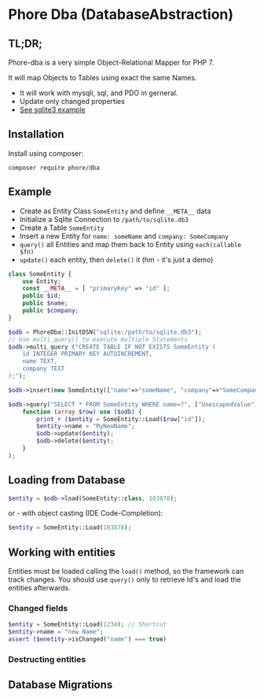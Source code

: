 # Phore Dba (DatabaseAbstraction)

## TL;DR;

Phore-dba is a very simple Object-Relational Mapper for PHP 7.

It will map Objects to Tables using exact the same Names.

- It will work with mysqli, sql, and PDO in gerneral.
- Update only changed properties
- [See sqlite3 example](examples/sqlite-create-table.php)


## Installation  

Install  using composer:

```
composer require phore/dba
```


## Example

- Create as Entity Class `SomeEntity` and define `__META__` data
- Initialize a Sqlite Connection to `/path/to/sqlite.db3`
- Create a Table `SomeEntity`
- Insert a new Entity for `name: someName` and `company: SomeCompany`
- `query()` all Entities and map them back to Entity using `each(callable $fn)`
- `update()` each entity, then `delete()` it (hm - it's just a demo)

```php
class SomeEntity {
    use Entity;
    const __META__ = [ "primaryKey" => "id" ];
    public $id;
    public $name;
    public $company;
}

$odb = PhoreDba::InitDSN("sqlite:/path/to/sqlite.db3");
// Use multi_query() to execute multiple Statements
$odb->multi_query ("CREATE TABLE IF NOT EXISTS SomeEntity (
    id INTEGER PRIMARY KEY AUTOINCREMENT,
    name TEXT,
    company TEXT
);");

$odb->insert(new SomeEntity(["name"=>"someName", "company"=>"SomeCompany"]));

$odb->query("SELECT * FROM SomeEntity WHERE name=?", ["UnescapedValue"])->each(
    function (array $row) use ($odb) {
        print_r ($entity = SomeEntity::Load($row["id"]);
        $entity->name = "MyNewName";
        $odb->update($entity);
        $odb->delete($entity);
    }
);
```



## Loading from Database

```php
$entity = $odb->load(SomeEntity::class, 103878);
```

or - with object casting (IDE Code-Completion):

```php
$entity = SomeEntity::Load(103878);
```



## Working with entities

Entities must be loaded calling the `load()` method, so the framework
can track changes. You should use `query()` only to retrieve Id's and
load the entities afterwards. 

### Changed fields

```php
$entity = SomeEntity::Load(1234); // Shortcut
$entity->name = "new Name";
assert ($enetity->isChanged("name") === true)
```

### Destructing entities



## Database Migrations



